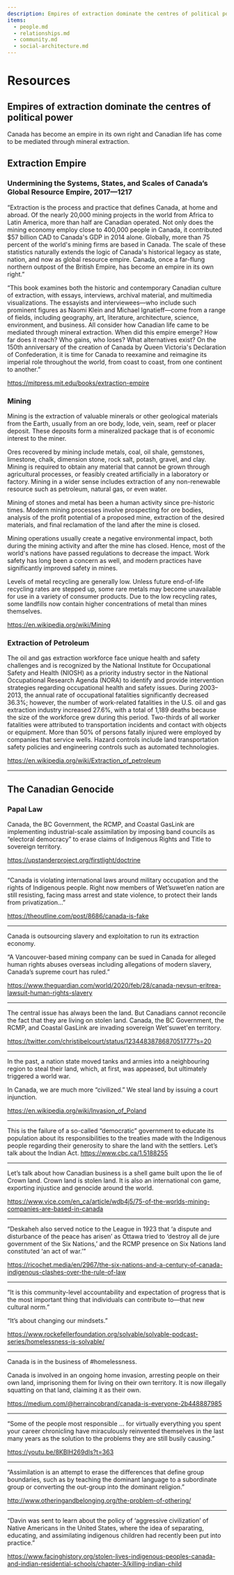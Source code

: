 ```yaml
---
description: Empires of extraction dominate the centres of political power
items:
  - people.md
  - relationships.md
  - community.md
  - social-architecture.md
---
```


# Resources

## Empires of extraction dominate the centres of political power

Canada has become an empire in its own right and Canadian life has come to be mediated through mineral extraction.

## Extraction Empire

### Undermining the Systems, States, and Scales of Canada’s Global Resource Empire, 2017—1217

“Extraction is the process and practice that defines Canada, at home and abroad. Of the nearly 20,000 mining projects in the world from Africa to Latin America, more than half are Canadian operated. Not only does the mining economy employ close to 400,000 people in Canada, it contributed $57 billion CAD to Canada's GDP in 2014 alone. Globally, more than 75 percent of the world's mining firms are based in Canada. The scale of these statistics naturally extends the logic of Canada's historical legacy as state, nation, and now as global resource empire. Canada, once a far-flung northern outpost of the British Empire, has become an empire in its own right.”

“This book examines both the historic and contemporary Canadian culture of extraction, with essays, interviews, archival material, and multimedia visualizations. The essayists and interviewees—who include such prominent figures as Naomi Klein and Michael Ignatieff—come from a range of fields, including geography, art, literature, architecture, science, environment, and business. All consider how Canadian life came to be mediated through mineral extraction. When did this empire emerge? How far does it reach? Who gains, who loses? What alternatives exist? On the 150th anniversary of the creation of Canada by Queen Victoria's Declaration of Confederation, it is time for Canada to reexamine and reimagine its imperial role throughout the world, from coast to coast, from one continent to another.”

https://mitpress.mit.edu/books/extraction-empire

### Mining

Mining is the extraction of valuable minerals or other geological materials from the Earth, usually from an ore body, lode, vein, seam, reef or placer deposit. These deposits form a mineralized package that is of economic interest to the miner.

Ores recovered by mining include metals, coal, oil shale, gemstones, limestone, chalk, dimension stone, rock salt, potash, gravel, and clay. Mining is required to obtain any material that cannot be grown through agricultural processes, or feasibly created artificially in a laboratory or factory. Mining in a wider sense includes extraction of any non-renewable resource such as petroleum, natural gas, or even water.

Mining of stones and metal has been a human activity since pre-historic times. Modern mining processes involve prospecting for ore bodies, analysis of the profit potential of a proposed mine, extraction of the desired materials, and final reclamation of the land after the mine is closed.

Mining operations usually create a negative environmental impact, both during the mining activity and after the mine has closed. Hence, most of the world's nations have passed regulations to decrease the impact. Work safety has long been a concern as well, and modern practices have significantly improved safety in mines.

Levels of metal recycling are generally low. Unless future end-of-life recycling rates are stepped up, some rare metals may become unavailable for use in a variety of consumer products. Due to the low recycling rates, some landfills now contain higher concentrations of metal than mines themselves.

https://en.wikipedia.org/wiki/Mining

### Extraction of Petroleum

The oil and gas extraction workforce face unique health and safety challenges and is recognized by the National Institute for Occupational Safety and Health (NIOSH) as a priority industry sector in the National Occupational Research Agenda (NORA) to identify and provide intervention strategies regarding occupational health and safety issues. During 2003–2013, the annual rate of occupational fatalities significantly decreased 36.3%; however, the number of work-related fatalities in the U.S. oil and gas extraction industry increased 27.6%, with a total of 1,189 deaths because the size of the workforce grew during this period. Two-thirds of all worker fatalities were attributed to transportation incidents and contact with objects or equipment. More than 50% of persons fatally injured were employed by companies that service wells. Hazard controls include land transportation safety policies and engineering controls such as automated technologies.

https://en.wikipedia.org/wiki/Extraction_of_petroleum

---

## The Canadian Genocide

### Papal Law

Canada, the BC Government, the RCMP, and Coastal GasLink are implementing industrial-scale assimilation by imposing band councils as “electoral democracy” to erase claims of Indigenous Rights and Title to sovereign territory.

https://upstanderproject.org/firstlight/doctrine

---

“Canada is violating international laws around military occupation and the rights of Indigenous people. Right now members of Wet’suwet’en nation are still resisting, facing mass arrest and state violence, to protect their lands from privatization…”

https://theoutline.com/post/8686/canada-is-fake

---

Canada is outsourcing slavery and exploitation to run its extraction economy.

“A Vancouver-based mining company can be sued in Canada for alleged human rights abuses overseas including allegations of modern slavery, Canada’s supreme court has ruled.”

https://www.theguardian.com/world/2020/feb/28/canada-nevsun-eritrea-lawsuit-human-rights-slavery

---

The central issue has always been the land. But Canadians cannot reconcile the fact that they are living on stolen land. Canada, the BC Government, the RCMP, and Coastal GasLink are invading sovereign Wet'suwet'en territory.

https://twitter.com/christibelcourt/status/1234483878687051777?s=20

---

In the past, a nation state moved tanks and armies into a neighbouring region to steal their land, which, at first, was appeased, but ultimately triggered a world war.

In Canada, we are much more “civilized.” We steal land by issuing a court injunction.

https://en.wikipedia.org/wiki/Invasion_of_Poland

---

This is the failure of a so-called “democratic” government to educate its population about its responsibilities to the treaties made with the Indigenous people regarding their generosity to share the land with the settlers. Let’s talk about the Indian Act.
https://www.cbc.ca/1.5188255

---

Let’s talk about how Canadian business is a shell game built upon the lie of Crown land. Crown land is stolen land. It is also an international con game, exporting injustice and genocide around the world.

https://www.vice.com/en_ca/article/wdb4j5/75-of-the-worlds-mining-companies-are-based-in-canada

---

“Deskaheh also served notice to the League in 1923 that ‘a dispute and disturbance of the peace has arisen’ as Ottawa tried to ‘destroy all de jure government of the Six Nations,’ and the RCMP presence on Six Nations land constituted ‘an act of war.’”

https://ricochet.media/en/2967/the-six-nations-and-a-century-of-canada-indigenous-clashes-over-the-rule-of-law

---

“It is this community-level accountability and expectation of progress that is the most important thing that individuals can contribute to—that new cultural norm.”

“It’s about changing our mindsets.”

https://www.rockefellerfoundation.org/solvable/solvable-podcast-series/homelessness-is-solvable/

---

Canada is in the business of #homelessness.

Canada is involved in an ongoing home invasion, arresting people on their own land, imprisoning them for living on their own territory. It is now illegally squatting on that land, claiming it as their own.

https://medium.com/@herraincobrand/canada-is-everyone-2b448887985

---

“Some of the people most responsible … for virtually everything you spent your career chronicling have miraculously reinvented themselves in the last many years as the solution to the problems they are still busily causing.”

https://youtu.be/8KBlH269dIs?t=363

---

“Assimilation is an attempt to erase the differences that define group boundaries, such as by teaching the dominant language to a subordinate group or converting the out-group into the dominant religion.”

http://www.otheringandbelonging.org/the-problem-of-othering/

---

“Davin was sent to learn about the policy of ‘aggressive civilization’ of Native Americans in the United States, where the idea of separating, educating, and assimilating indigenous children had recently been put into practice.”

https://www.facinghistory.org/stolen-lives-indigenous-peoples-canada-and-indian-residential-schools/chapter-3/killing-indian-child
